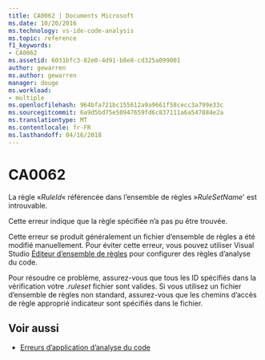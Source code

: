 ```yaml
---
title: CA0062 | Documents Microsoft
ms.date: 10/20/2016
ms.technology: vs-ide-code-analysis
ms.topic: reference
f1_keywords:
- CA0062
ms.assetid: 6031bfc3-82e0-4d91-b8e8-cd325a099001
author: gewarren
ms.author: gewarren
manager: douge
ms.workload:
- multiple
ms.openlocfilehash: 964bfa721bc155612a9a9661f58cecc3a799e33c
ms.sourcegitcommit: 6a9d5bd75e50947659fd6c837111a6a547884e2a
ms.translationtype: MT
ms.contentlocale: fr-FR
ms.lasthandoff: 04/16/2018
---
```

# <a name="ca0062"></a>CA0062

La règle «*RuleId*« référencée dans l’ensemble de règles »*RuleSetName*' est introuvable.

Cette erreur indique que la règle spécifiée n’a pas pu être trouvée.

Cette erreur se produit généralement un fichier d’ensemble de règles a été modifié manuellement. Pour éviter cette erreur, vous pouvez utiliser Visual Studio [Éditeur d’ensemble de règles](../code-quality/working-in-the-code-analysis-rule-set-editor.md) pour configurer des règles d’analyse du code.

Pour résoudre ce problème, assurez-vous que tous les ID spécifiés dans la vérification votre *.ruleset* fichier sont valides. Si vous utilisez un fichier d’ensemble de règles non standard, assurez-vous que les chemins d’accès de règle approprié indicateur sont spécifiés dans le fichier.

## <a name="see-also"></a>Voir aussi

- [Erreurs d’application d’analyse du code](../code-quality/code-analysis-application-errors.md)
